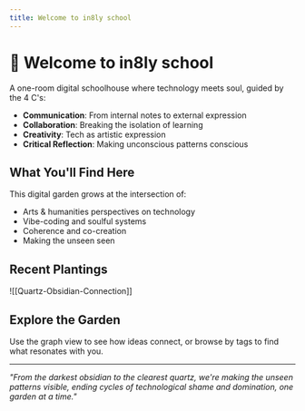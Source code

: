 ```yaml
---
title: Welcome to in8ly school
---
```


# 🌊 Welcome to in8ly school

A one-room digital schoolhouse where technology meets soul, guided by the 4 C's:

- **Communication**: From internal notes to external expression
- **Collaboration**: Breaking the isolation of learning
- **Creativity**: Tech as artistic expression
- **Critical Reflection**: Making unconscious patterns conscious

## What You'll Find Here

This digital garden grows at the intersection of:
- Arts & humanities perspectives on technology
- Vibe-coding and soulful systems
- Coherence and co-creation
- Making the unseen seen

## Recent Plantings

![[Quartz-Obsidian-Connection]]

## Explore the Garden

Use the graph view to see how ideas connect, or browse by tags to find what resonates with you.

---

*"From the darkest obsidian to the clearest quartz, we're making the unseen patterns visible, ending cycles of technological shame and domination, one garden at a time."*